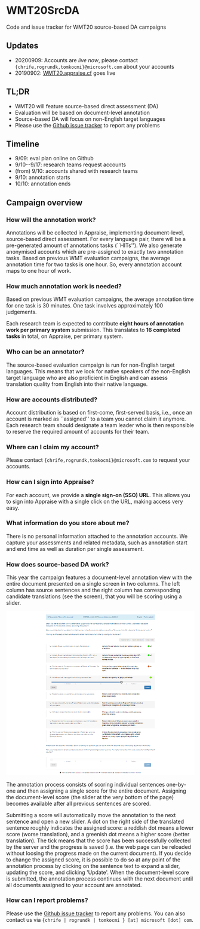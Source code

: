 # WMT20SrcDA

Code and issue tracker for WMT20 source-based DA campaigns

## Updates

- 20200909: Accounts are *live now*, please contact `{chrife,rogrundk,tomkocmi}@microsoft.com` about your accounts
- 20190902: [WMT20.appraise.cf](http://wmt20.appraise.cf) goes live

## TL;DR

- WMT20 will feature source-based direct assessment (DA)
- Evaluation will be based on document-level annotation
- Source-based DA will focus on non-English target languages
- Please use the [Github issue tracker](https://github.com/AppraiseDev/WMT20SrcDA/issues) to report any problems

## Timeline

- 9/09: eval plan online on Github
- 9/10--9/17: research teams request accounts
- (from) 9/10: accounts shared with research teams
- 9/10: annotation starts
- 10/10: annotation ends

## Campaign overview

### How will the annotation work?

Annotations will be collected in Appraise, implementing document-level,
source-based direct assessment. For every language pair, there will be a
pre-generated amount of annotations tasks (``HITs''). We also generate
anonymised accounts which are pre-assigned to exactly two annotation tasks.
Based on previous WMT evaluation campaigns, the average annotation time for
two tasks is one hour. So, every annotation account maps to one hour of work.

### How much annotation work is needed?

Based on previous WMT evaluation campaigns, the average annotation time for
one task is 30 minutes. One task involves approximately 100 judgements.

Each research team is expected to contribute **eight hours of annotation work
per primary system** submission. This translates to **16 completed tasks**
in total, on Appraise, per primary system.

### Who can be an annotator?

The source-based evaluation campaign is run for non-English target languages.
This means that we look for native speakers of the non-English target language
who are also proficient in English and can assess translation quality from
English into their native language.

### How are accounts distributed?

Account distribution is based on first-come, first-served basis, i.e., once
an account is marked as ``assigned'' to a team you cannot claim it anymore.
Each research team should designate a team leader who is then responsible to
reserve the required amount of accounts for their team.

### Where can I claim my account?

Please contact `{chrife,rogrundk,tomkocmi}@microsoft.com` to request your accounts.

### How can I sign into Appraise?

For each account, we provide a **single sign-on (SSO) URL**. This allows you
to sign into Appraise with a single click on the URL, making access very easy.

### What information do you store about me?

There is no personal information attached to the annotation accounts. We
capture your assessments and related metadata, such as annotation start and
end time as well as duration per single assessment.

### How does source-based DA work?

This year the campaign features a document-level annotation view with the
entire document presented on a single screen in two columns. The left column
has source sentences and the right column has corresponding candidate
translations (see the screen), that you will be scoring using a slider.

![Screenshot of WMT20](/images/screen_wmt20.png)

The annotation process consists of scoring individual sentences one-by-one and
then assigning a single score for the entire document. Assigning the
document-level score (the slider at the very bottom of the page) becomes
available after all previous sentences are scored.

Submitting a score will automatically move the annotation to the next sentence
and open a new slider. A dot on the right side of the translated sentence
roughly indicates the assigned score: a reddish dot means a lower score (worse
translation), and a greenish dot means a higher score (better translation). The
tick means that the score has been successfully collected by the server and the
progress is saved (i.e. the web page can be reloaded without loosing the
progress made on the current document). If you decide to change the assigned
score, it is possible to do so at any point of the annotation process by
clicking on the sentence text to expand a slider, updating the score, and
clicking 'Update'. When the document-level score is submitted, the annotation
process continues with the next document until all documents assigned to your
account are annotated.

### How can I report problems?

Please use the [Github issue tracker](https://github.com/AppraiseDev/WMT20SrcDA/issues)
to report any problems. You can also contact us via ``{chrife | rogrundk | tomkocmi } [at] microsoft [dot] com``.
